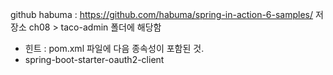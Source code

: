 github habuma : https://github.com/habuma/spring-in-action-6-samples/
저장소 ch08 > taco-admin 폴더에 해당함
 - 힌트 : pom.xml 파일에 다음 종속성이 포함된 것.
 - spring-boot-starter-oauth2-client
